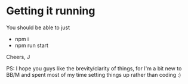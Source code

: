 # Getting it running

You should be able to just
* npm i
* npm run start

Cheers, J

PS:
I hope you guys like the brevity/clarity of things, for I'm a bit new to BB/M and spent most of my time setting things up rather than coding :)
